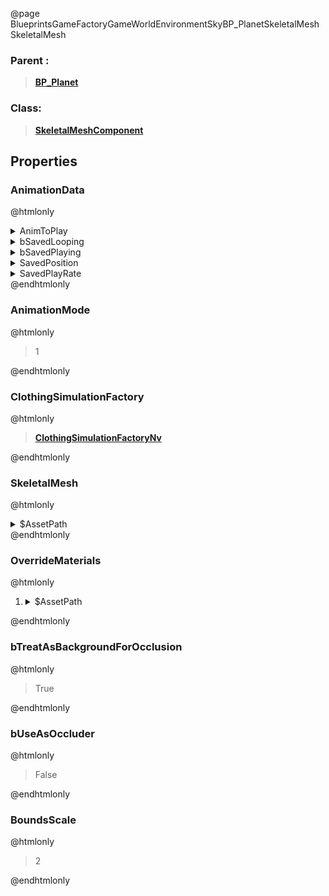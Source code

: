 @page BlueprintsGameFactoryGameWorldEnvironmentSkyBP_PlanetSkeletalMesh SkeletalMesh
### Parent :
<b><a href="_blueprints_game_factory_game_world_environment_sky_b_p__planet.html"><blockquote>BP_Planet</blockquote></a></b>
### Class:
<b><a href="_class_script_skeletal_mesh_component.html"><blockquote>SkeletalMeshComponent</blockquote></a></b>
## Properties
### AnimationData
@htmlonly
<details>
 <summary>AnimToPlay</summary>
<details>
 <summary>$AssetPath</summary>
<b><a href="_blueprints_game_factory_game_world_environment_sky_mesh_background_planet_02__skeletal__anim.html"><blockquote>BackgroundPlanet_02_Skeletal_Anim</blockquote></a></b>
</details>
</details>
<details>
 <summary>bSavedLooping</summary>
<blockquote>True</blockquote>
</details>
<details>
 <summary>bSavedPlaying</summary>
<blockquote>True</blockquote>
</details>
<details>
 <summary>SavedPosition</summary>
<blockquote>0</blockquote>
</details>
<details>
 <summary>SavedPlayRate</summary>
<blockquote>1</blockquote>
</details>
@endhtmlonly

### AnimationMode
@htmlonly
<blockquote>1</blockquote>
@endhtmlonly

### ClothingSimulationFactory
@htmlonly
<b><a href="_class_script_clothing_simulation_factory_nv.html"><blockquote>ClothingSimulationFactoryNv</blockquote></a></b>
@endhtmlonly

### SkeletalMesh
@htmlonly
<details>
 <summary>$AssetPath</summary>
<b><a href="_blueprints_game_factory_game_world_environment_sky_mesh_background_planet_02__skeletal.html"><blockquote>BackgroundPlanet_02_Skeletal</blockquote></a></b>
</details>
@endhtmlonly

### OverrideMaterials
@htmlonly
<ol>
<li>
<details>
 <summary>$AssetPath</summary>
<b><a href="_blueprints_game_factory_game_world_environment_sky_material_planet_mars__inst.html"><blockquote>PlanetMars_Inst</blockquote></a></b>
</details>
</li>
</ol>
@endhtmlonly

### bTreatAsBackgroundForOcclusion
@htmlonly
<blockquote>True</blockquote>
@endhtmlonly

### bUseAsOccluder
@htmlonly
<blockquote>False</blockquote>
@endhtmlonly

### BoundsScale
@htmlonly
<blockquote>2</blockquote>
@endhtmlonly

